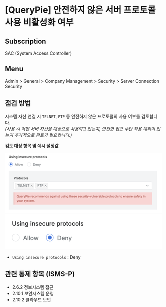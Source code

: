# [QueryPie] 안전하지 않은 서버 프로토콜 사용 비활성화 여부

## Subscription 
SAC (System Access Controller)

## Menu 
Admin > General > Company Management > Security > Server Connection Security

## 점검 방법 
시스템 자산 연결 시 `TELNET`, `FTP` 등 안전하지 않은 프로토콜의 사용 여부를 검토합니다.  
_(사용 시 어떤 서버 자산을 대상으로 사용되고 있는지, 안전한 접근 수단 적용 계획이 있는지 추가적으로 검토가 필요합니다.)_

**검토 대상 항목 및 예시 설정값**

![Using insecure protocols - Allow](images/sac-using-insecure-protocols-allow.png)
![Using insecure protocols - Deny](images/sac-using-insecure-protocols-deny.png)
- `Using insecure protocols` : Deny

## 관련 통제 항목 (ISMS-P)
- 2.6.2 정보시스템 접근
- 2.10.1 보안시스템 운영
- 2.10.2 클라우드 보안